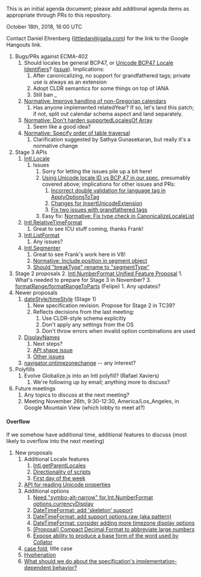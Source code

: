 
This is an initial agenda document; please add additional agenda items as appropriate through PRs to this repository.

October 18th, 2018, 16:00 UTC

Contact Daniel Ehrenberg (littledan@igalia.com) for the link to the Google Hangouts link.

1. Bugs/PRs against ECMA-402
    1. Should locales be general BCP47, or [Unicode BCP47 Locale Identifiers](https://www.unicode.org/reports/tr35/proposed.html#BCP_47_Conformance)? ([issue](https://github.com/tc39/proposal-intl-locale/issues/63)). Implications:
        1. After canonicalizing, no support for grandfathered tags; private use is always as an extension
        1. Adopt CLDR semantics for some things on top of IANA
        1. Still ban _
    1. [Normative: Improve handling of non-Gregorian calendars](https://github.com/tc39/ecma402/pull/227) 
        1. Has anyone implemented relatedYear? If so, let's land this patch; if not, split out calendar schema aspect and land separately.
    1. [Normative: Don't harden supportedLocalesOf Array](https://github.com/tc39/ecma402/pull/278)
        1. Seem like a good idea?
    1. [Normative: Specify order of table traversal](https://github.com/tc39/ecma402/pull/279)
        1. Clarification suggested by Sathya Gunasekaran, but really it's a normative change
2. Stage 3 APIs
    1. [Intl.Locale](https://github.com/tc39/proposal-intl-locale)
        1. Issues
            1. Sorry for letting the issues pile up a bit here!
            1. [Using Unicode locale ID vs BCP 47 in our spec](https://github.com/tc39/proposal-intl-locale/issues/63), presumably covered above; implications for other issues and PRs:
                1. [Incorrect double validation for language tag in ApplyOptionsToTag](https://github.com/tc39/proposal-intl-locale/issues/52)
                1. [Changes for InsertUnicodeExtension](https://github.com/tc39/proposal-intl-locale/pull/62)
                1. [Fix two issues with grandfathered tags](https://github.com/tc39/proposal-intl-locale/pull/57)
            1. Easy fix: [Normative: Fix type check in CanonicalizeLocaleList](https://github.com/tc39/proposal-intl-locale/pull/64)
    2. [Intl.RelativeTimeFormat](https://github.com/tc39/proposal-intl-relative-time)
        1. Great to see ICU stuff coming, thanks Frank!
    3. [Intl.ListFormat](https://github.com/tc39/proposal-intl-list-format)
        1. Any issues?
    4. [Intl.Segmenter](https://github.com/tc39/proposal-intl-segmenter)
        1. Great to see Frank's work here in V8!
        1. [Normative: Include position in segment object](https://github.com/tc39/proposal-intl-segmenter/pull/42)
        1. [Should "breakType" rename to "segmentType"](https://github.com/tc39/proposal-intl-segmenter/issues/44)
3. Stage 2 proposals
    2. [Intl.NumberFormat Unified Feature Proposal](https://github.com/sffc/proposal-unified-intl-numberformat)
        1. What's needed to prepare for Stage 3 in November?
    3. [formatRange/formatRangeToParts](https://github.com/fabalbon/proposal-intl-DateTimeFormat-formatRange) (Felipe)
        1. Any updates?
4. Newer proposals
    1. [dateStyle/timeStyle](https://github.com/tc39/proposal-ecma402-datetime-style) (Stage 1)
        1. New specification revision. Propose for Stage 2 in TC39?
        1. Reflects decisions from the last meeting:
            1. Use CLDR-style schema explicitly
            1. Don't apply any settings from the OS
            1. Don't throw errors when invalid option combinations are used
    2. [DisplayNames](https://github.com/brawer/proposal-intl-displaynames)
        1. Next steps?
        2. [API shape issue](https://github.com/brawer/proposal-intl-displaynames/issues/4)
        3. [Other issues](https://github.com/brawer/proposal-intl-displaynames/issues)
    4. [navigator.ontimezonechange](https://github.com/whatwg/html/pull/3047) -- any interest?
5. Polyfills
    1. Evolve Globalize.js into an Intl polyfill? (Rafael Xaviers)
        1. We're following up by email; anything more to discuss?
6. Future meetings
    1. Any topics to discuss at the next meeting?
    2. Meeting November 26th, 9:30-12:30, America/Los_Angeles, in Google Mountain View (which lobby to meet at?)

#### **Overflow**

If we somehow have additional time, additional features to discuss (most likely to overflow into the next meeting)

1. New proposals
    1. Additional Locale features
        1. [Intl.getParentLocales](https://github.com/tc39/ecma402/issues/87)
        2. [Directionality of scripts](https://github.com/tc39/ecma402/issues/205)
        3. [First day of the week](https://github.com/tc39/ecma402/issues/6)
    3. [API for reading Unicode properties](https://github.com/tc39/ecma402/issues/90)
    4. Additional options
        1. [Need "symbo-alt-narrow" for Int.NumberFormat options.currencyDisplay](https://github.com/tc39/ecma402/issues/200)
        2. [DateTimeFormat: add 'skeleton' support](https://github.com/tc39/ecma402/issues/189)
        3. [DateTimeFormat: add support options.raw (aka pattern)](https://github.com/tc39/ecma402/issues/190)
        4. [DateTimeFormat: consider adding more timezone display options](https://github.com/tc39/ecma402/issues/119)
        5. [[Proposal] Compact Decimal Format to abbreviate large numbers](https://github.com/tc39/ecma402/issues/37)
        6. [Expose ability to produce a base form of the word used by Collator](https://github.com/tc39/ecma402/issues/44)
    5. [case fold](https://github.com/tc39/ecma402/issues/99), title case
    6. [Hyphenation](https://github.com/tc39/ecma402/issues/93)
    7. [What should we do about the specification's implementation-dependent behavior?](https://github.com/tc39/ecma402/issues/113)
